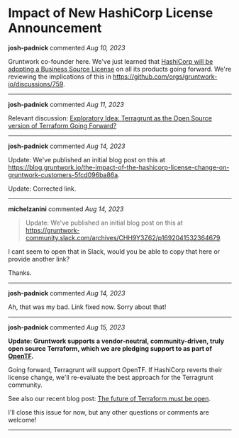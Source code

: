 # Impact of New HashiCorp License Announcement

**josh-padnick** commented *Aug 10, 2023*

Gruntwork co-founder here. We've just learned that [HashiCorp will be adopting a Business Source License](https://www.hashicorp.com/blog/hashicorp-adopts-business-source-license) on all its products going forward. We're reviewing the implications of this in https://github.com/orgs/gruntwork-io/discussions/759.
<br />
***


**josh-padnick** commented *Aug 11, 2023*

Relevant discussion: [Exploratory Idea: Terragrunt as the Open Source version of Terraform Going Forward?](https://github.com/gruntwork-io/terragrunt/issues/2662)


***

**josh-padnick** commented *Aug 14, 2023*

Update: We've published an initial blog post on this at https://blog.gruntwork.io/the-impact-of-the-hashicorp-license-change-on-gruntwork-customers-5fcd096ba86a.

Update: Corrected link.
***

**michelzanini** commented *Aug 14, 2023*

> Update: We've published an initial blog post on this at https://gruntwork-community.slack.com/archives/CHH9Y3Z62/p1692041532364679.

I cant seem to open that in Slack, would you be able to copy that here or provide another link?

Thanks.
***

**josh-padnick** commented *Aug 14, 2023*

Ah, that was my bad. Link fixed now. Sorry about that!
***

**josh-padnick** commented *Aug 15, 2023*

**Update: Gruntwork supports a vendor-neutral, community-driven, truly open source Terraform, which we are pledging support to as part of [OpenTF](https://opentf.org/).** 

Going forward, Terragrunt will support OpenTF. If HashiCorp reverts their license change, we'll re-evaluate the best approach for the Terragrunt community.

See also our recent blog post: [The future of Terraform must be open](https://blog.gruntwork.io/the-future-of-terraform-must-be-open-ab0b9ba65bca).

I'll close this issue for now, but any other questions or comments are welcome!

***

